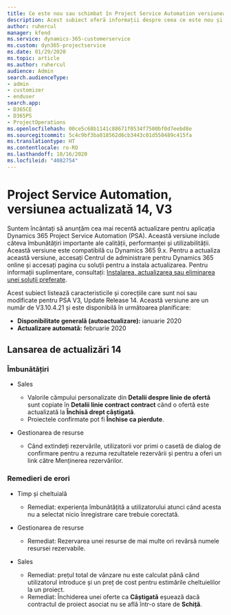 ```yaml
---
title: Ce este nou sau schimbat în Project Service Automation versiunea actualizată 14, V3
description: Acest subiect oferă informații despre ceea ce este nou și schimbat în Project Service Automation versiunea 14 V3.
author: ruhercul
manager: kfend
ms.service: dynamics-365-customerservice
ms.custom: dyn365-projectservice
ms.date: 01/29/2020
ms.topic: article
ms.author: ruhercul
audience: Admin
search.audienceType:
- admin
- customizer
- enduser
search.app:
- D365CE
- D365PS
- ProjectOperations
ms.openlocfilehash: 00ce5c68b1141c88671f0534f7500bf0d7eebd8e
ms.sourcegitcommit: 5c4c9bf3ba018562d6cb3443c01d550489c415fa
ms.translationtype: HT
ms.contentlocale: ro-RO
ms.lasthandoff: 10/16/2020
ms.locfileid: "4082754"
---
```

# <a name="project-service-automation-update-release-14-v3"></a>Project Service Automation, versiunea actualizată 14, V3
Suntem încântați să anunțăm cea mai recentă actualizare pentru aplicația Dynamics 365 Project Service Automation (PSA). Această versiune include câteva îmbunătățiri importante ale calității, performanței și utilizabilității. Această versiune este compatibilă cu Dynamics 365 9.x. Pentru a actualiza această versiune, accesați Centrul de administrare pentru Dynamics 365 online și accesați pagina cu soluții pentru a instala actualizarea. Pentru informații suplimentare, consultați: [Instalarea, actualizarea sau eliminarea unei soluții preferate](https://docs.microsoft.com/power-platform/admin/install-remove-preferred-solution).

Acest subiect listează caracteristicile și corecțiile care sunt noi sau modificate pentru PSA V3, Update Release 14. Această versiune are un număr de V3.10.4.21 și este disponibilă în următoarea planificare:

- **Disponibilitate generală (autoactualizare):** ianuarie 2020
- **Actualizare automată:** februarie 2020

## <a name="update-release-14"></a>Lansarea de actualizări 14

### <a name="enhancements"></a>Îmbunătățiri

- Sales

     - Valorile câmpului personalizate din **Detalii despre linie de ofertă** sunt copiate în **Detalii linie contract contract** când o ofertă este actualizată la **Închisă drept câștigată**.
     - Proiectele confirmate pot fi **Închise ca pierdute**.

- Gestionarea de resurse

     - Când extindeți rezervările, utilizatorii vor primi o casetă de dialog de confirmare pentru a rezuma rezultatele rezervării și pentru a oferi un link către Menținerea rezervărilor.


### <a name="bug-fixes"></a>Remedieri de erori

- Timp și cheltuială

     - Remediat: experiența îmbunătățită a utilizatorului atunci când acesta nu a selectat nicio înregistrare care trebuie corectată.

- Gestionarea de resurse

     - Remediat: Rezervarea unei resurse de mai multe ori revărsă numele resursei rezervabile.

- Sales

     - Remediat: prețul total de vânzare nu este calculat până când utilizatorul introduce și un preț de cost pentru estimările cheltuielilor la un proiect.
     - Remediat: Închiderea unei oferte ca **Câștigată** eșuează dacă contractul de proiect asociat nu se află într-o stare de **Schiță**.


